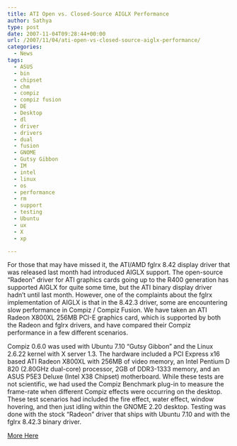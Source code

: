 ```yaml
---
title: ATI Open vs. Closed-Source AIGLX Performance
author: Sathya
type: post
date: 2007-11-04T09:28:44+00:00
url: /2007/11/04/ati-open-vs-closed-source-aiglx-performance/
categories:
  - News
tags:
  - ASUS
  - bin
  - chipset
  - chm
  - compiz
  - compiz fusion
  - DE
  - Desktop
  - dl
  - driver
  - drivers
  - dual
  - fusion
  - GNOME
  - Gutsy Gibbon
  - IM
  - intel
  - linux
  - os
  - performance
  - rm
  - support
  - testing
  - Ubuntu
  - ux
  - X
  - xp

---
```

For those that may have missed it, the ATI/AMD fglrx 8.42 display driver that was released last month had introduced AIGLX support. The open-source &#8220;Radeon&#8221; driver for ATI graphics cards going up to the R400 generation has supported AIGLX for quite some time, but the ATI binary display driver hadn&#8217;t until last month. However, one of the complaints about the fglrx implementation of AIGLX is that in the 8.42.3 driver, some are encountering slow performance in Compiz / Compiz Fusion. We have taken an ATI Radeon X800XL 256MB PCI-E graphics card, which is supported by both the Radeon and fglrx drivers, and have compared their Compiz performance in a few different scenarios.

Compiz 0.6.0 was used with Ubuntu 7.10 &#8220;Gutsy Gibbon&#8221; and the Linux 2.6.22 kernel with X server 1.3. The hardware included a PCI Express x16 based ATI Radeon X800XL with 256MB of video memory, an Intel Pentium D 820 (2.80GHz dual-core) processor, 2GB of DDR3-1333 memory, and an ASUS P5E3 Deluxe (Intel X38 Chipset) motherboard. While these tests are not scientific, we had used the Compiz Benchmark plug-in to measure the frame-rate when different Compiz effects were occurring on the desktop. These test scenarios had included the fire effect, water effect, window hovering, and then just idling within the GNOME 2.20 desktop. Testing was done with the stock &#8220;Radeon&#8221; driver that ships with Ubuntu 7.10 and with the fglrx 8.42.3 binary driver.

<a target="_blank" href="http://www.phoronix.com/scan.php?page=article&item=900&num=1">More Here</a>